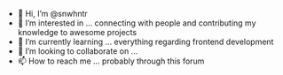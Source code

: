 - 👋 Hi, I’m @snwhntr
- 👀 I’m interested in ... connecting with people and contributing my knowledge to awesome projects
- 🌱 I’m currently learning ... everything regarding frontend development
- 💞️ I’m looking to collaborate on ...
- 📫 How to reach me ... probably through this forum

<!---
snwhntr/snwhntr is a ✨ special ✨ repository because its `README.md` (this file) appears on your GitHub profile.
You can click the Preview link to take a look at your changes.
--->
